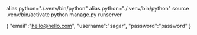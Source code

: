 alias python="./.venv/bin/python"
alias python="./.venv/bin/python"
source .venv/bin/activate
python manage.py runserver


{
"email":"hello@hello.com",
"username":"sagar",
"password":"password"
}